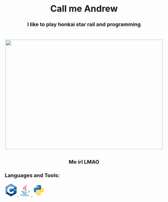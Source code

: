 <h1 align="center">Call me Andrew</h1>
<h3 align="center">I like to play honkai star rail and programming</h3>

<h1 align="center"> <img src="https://pbs.twimg.com/media/F48gpKabYAAEbDA?format=jpg&name=4096x4096" width="500" height="350"/>
<h3 align="center">Me irl LMAO</h3>

<h3 align="left">Languages and Tools:</h3>
<p align="left"> <a href="https://www.w3schools.com/cpp/" target="_blank" rel="noreferrer"> <img src="https://raw.githubusercontent.com/devicons/devicon/master/icons/cplusplus/cplusplus-original.svg" alt="cplusplus" width="40" height="40"/> </a> <a href="https://www.java.com" target="_blank" rel="noreferrer"> <img src="https://raw.githubusercontent.com/devicons/devicon/master/icons/java/java-original.svg" alt="java" width="40" height="40"/> </a> <a href="https://www.python.org" target="_blank" rel="noreferrer"> <img src="https://raw.githubusercontent.com/devicons/devicon/master/icons/python/python-original.svg" alt="python" width="40" height="40"/> </a> </p>

